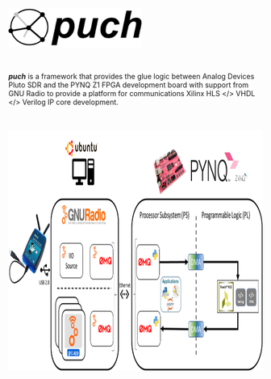 
<img align="center" width="264.75" height="78" src="./doc/puch-logo-1.png">

<br>
<br>
<br>


***puch*** is a framework that provides the glue logic between Analog Devices Pluto SDR and the PYNQ Z1 FPGA development board with support from GNU Radio to provide a platform for communications Xilinx HLS </> VHDL </> Verilog IP core development.

<br>
<br>

<img align="center" width="992.25" height="474.75" src="./doc/puch-detailed-level-diagram.png">

